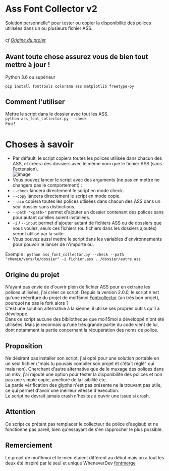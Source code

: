 # Ass Font Collector v2

Solution personnelle* pour tester ou copier la disponibilité des polices utilisées dans un ou plusieurs fichier ASS.
###### cf [Origine du projet](https://github.com/Hqndler/AssFontCollector/blob/main/README.fr.md#origine-du-projet)

## Avant toute chose assurez vous de bien tout mettre à jour !
Python 3.6 ou supérieur
```
pip install fontTools colorama ass matplotlib freetype-py
```

## Comment l'utiliser

Mettre le script dans le dossier avec tout les ASS.<br>
`python ass_font_collector.py --check`<br>
Fini !

# Choses à savoir
- Par défault, le script copiera toutes les polices utilisée dans chacun des ASS, et créera des dossiers avec le même nom que le fichier ASS (sans l'extension).<br>
![image](https://github.com/Hqndler/AssFontCollector/assets/69089935/e220c800-1fa2-44c2-a7a3-5e77ed99f5f1)
- Vous pouvez lancer le script avec des arguments (ne pas en mettre ne changera pas le comportement) :
- `--check` lancera directement le script en mode check.
- `--copy` lancera directement le script en mode copie.
- `--aio` copiera toutes les polices utlisées dans chacun des ASS dans un seul dossier sans distinctions.
- `--path "<path>"` permet d'ajouter un dossier contenant des polices sans pour autant qu'elles soient installées.
- `-i` / `--input` permet d'ajouter autant de fichiers ASS ou de dossiers que vous voulez, seuls ces fichiers (ou fichiers dans les dossiers ajoutés) seront utilisé par la suite.
- Vous pouvez aussi mettre le script dans les variables d'environnements pour pouvoir le lancer de n'importe où.

Exemple : `python ass_font_collector.py --check --path "chemin/vers/le/dossier" -i fichier.ass ../dossier/autre.ass`

## Origine du projet

N'ayant pas envie de d'ouvrir plein de fichier ASS pour en extraire les polices utilisées, j'ai créer ce script.
Depuis la version 2.0.0, le script n'est qu'une réécriture du projet de moi15moi [Fontcollector](https://github.com/moi15moi/FontCollector) (un très bon projet), pourquoi ne pas le fork alors ?<br>
C'est une solution alternative à la sienne, il utilise ses propres outils qu'il a développé.<br>
Dans ce script aucune des bibliotheque que moi15moi a développé n'ont été utilisées. Mais je reconnais qu'une très grande partie du code vient de lui, dont notamment la partie concernant la récupération des noms de police.<br>

## Proposition

Ne désirant pas installer son script, j'ai opté pour une solution portable en un seul fichier ("mais tu pouvais compiler son projet et c'était réglé" oui mais non). Cherchant d'autre alternative que de le muxage des polices dans un mkv, j'ai rajouté une option pour tester la disponibilité des polices et non pas une simple copie, amélioré de la lisibilité etc.<br>
La partie vérification des glyphs n'est pas présente ne la trouvant pas utile, ce qui permet d'avoir une meilleur vitesse d'execution.<br>
Le script ne devrait jamais crash n'hésitez à ouvrir une issue si crash.

## Attention

Ce script ce prétant pas remplacer le collecteur de police d'aegisub et ne fonctionne pas pareil, bien qu'essayant de s'en rapprocher le plus possible.

## Remerciement
Le projet de moi15moi et le mien étaient différent au début mais on a tout les deux été inspiré par le seul et unique WheneverDev [fontmerge](https://github.com/WheneverDev/fontmerge)

